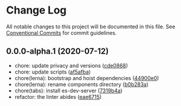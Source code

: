 # Change Log

All notable changes to this project will be documented in this file.
See [Conventional Commits](https://conventionalcommits.org) for commit guidelines.

## 0.0.0-alpha.1 (2020-07-12)

* chore: update privacy and versions ([cde0868](https://github.com/danielmatthew/accessible-web-components/commit/cde0868))
* chore: update scripts ([af5afba](https://github.com/danielmatthew/accessible-web-components/commit/af5afba))
* chore(lerna): bootstrap and hoist dependencies ([44900e0](https://github.com/danielmatthew/accessible-web-components/commit/44900e0))
* chore(lerna): rename components directory ([b0b283a](https://github.com/danielmatthew/accessible-web-components/commit/b0b283a))
* chore(tabs): install es-dev-server ([7319b4a](https://github.com/danielmatthew/accessible-web-components/commit/7319b4a))
* refactor: the linter abides ([eae6715](https://github.com/danielmatthew/accessible-web-components/commit/eae6715))
